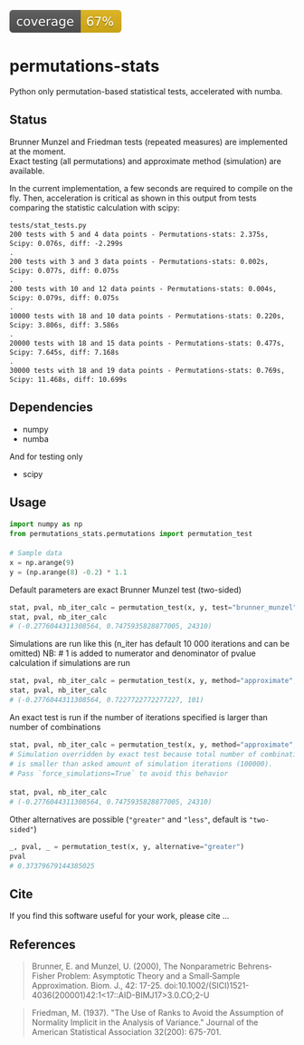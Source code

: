 ![coverage](.github/coverage.svg)
# permutations-stats
Python only permutation-based statistical tests, accelerated with numba.
## Status
Brunner Munzel and Friedman tests (repeated measures) are implemented at the moment.   
Exact testing (all permutations) and approximate method (simulation) are available.

In the current implementation, a few seconds are required to compile on the fly.
Then, acceleration is critical as shown in this output from tests comparing the
statistic calculation with scipy:

```
tests/stat_tests.py
200 tests with 5 and 4 data points - Permutations-stats: 2.375s, Scipy: 0.076s, diff: -2.299s
.
200 tests with 3 and 3 data points - Permutations-stats: 0.002s, Scipy: 0.077s, diff: 0.075s
.
200 tests with 10 and 12 data points - Permutations-stats: 0.004s, Scipy: 0.079s, diff: 0.075s
.
10000 tests with 18 and 10 data points - Permutations-stats: 0.220s, Scipy: 3.806s, diff: 3.586s
.
20000 tests with 18 and 15 data points - Permutations-stats: 0.477s, Scipy: 7.645s, diff: 7.168s
.
30000 tests with 18 and 19 data points - Permutations-stats: 0.769s, Scipy: 11.468s, diff: 10.699s
```
## Dependencies
* numpy
* numba

And for testing only
* scipy

## Usage
```python
import numpy as np
from permutations_stats.permutations import permutation_test

# Sample data
x = np.arange(9)
y = (np.arange(8) -0.2) * 1.1
```
Default parameters are exact Brunner Munzel test (two-sided)

```python
stat, pval, nb_iter_calc = permutation_test(x, y, test="brunner_munzel")
stat, pval, nb_iter_calc
# (-0.2776044311308564, 0.7475935828877005, 24310)
```

Simulations are run like this (n_iter has default 10 000 iterations and can be omitted)
NB: # 1 is added to numerator and denominator of pvalue calculation if simulations are run
```python
stat, pval, nb_iter_calc = permutation_test(x, y, method="approximate", n_iter=100)
stat, pval, nb_iter_calc
# (-0.2776044311308564, 0.7227722772277227, 101)  
```

An exact test is run if the number of iterations specified is larger than number of combinations
```python
stat, pval, nb_iter_calc = permutation_test(x, y, method="approximate", n_iter=100_000)
# Simulation overridden by exact test because total number of combinations (24310)
# is smaller than asked amount of simulation iterations (100000).
# Pass `force_simulations=True` to avoid this behavior

stat, pval, nb_iter_calc
# (-0.2776044311308564, 0.7475935828877005, 24310)
```

Other alternatives are possible (`"greater"` and `"less"`, default is `"two-sided"`)
```python
_, pval, _ = permutation_test(x, y, alternative="greater")
pval
# 0.37379679144385025
```

## Cite
If you find this software useful for your work, please cite ...

## References
> Brunner, E. and Munzel, U. (2000), The Nonparametric Behrens‐Fisher Problem:
> Asymptotic Theory and a Small‐Sample Approximation. Biom. J., 42: 17-25.
> doi:10.1002/(SICI)1521-4036(200001)42:1<17::AID-BIMJ17>3.0.CO;2-U

> Friedman, M. (1937). "The Use of Ranks to Avoid the Assumption of
> Normality Implicit in the Analysis of Variance."
> Journal of the American Statistical Association 32(200): 675-701.
